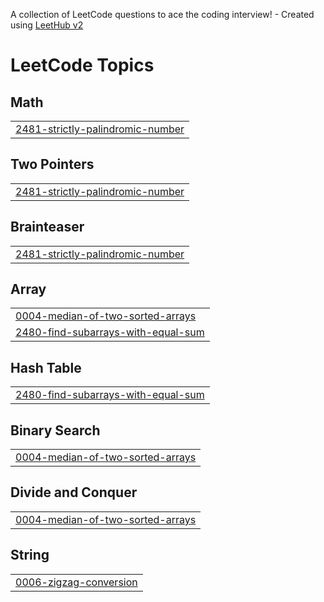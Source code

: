 A collection of LeetCode questions to ace the coding interview! - Created using [LeetHub v2](https://github.com/arunbhardwaj/LeetHub-2.0)
<!---LeetCode Topics Start-->
# LeetCode Topics
## Math
|  |
| ------- |
| [2481-strictly-palindromic-number](https://github.com/SELVARAJAN01/leetcode-/tree/master/2481-strictly-palindromic-number) |
## Two Pointers
|  |
| ------- |
| [2481-strictly-palindromic-number](https://github.com/SELVARAJAN01/leetcode-/tree/master/2481-strictly-palindromic-number) |
## Brainteaser
|  |
| ------- |
| [2481-strictly-palindromic-number](https://github.com/SELVARAJAN01/leetcode-/tree/master/2481-strictly-palindromic-number) |
## Array
|  |
| ------- |
| [0004-median-of-two-sorted-arrays](https://github.com/SELVARAJAN01/leetcode-/tree/master/0004-median-of-two-sorted-arrays) |
| [2480-find-subarrays-with-equal-sum](https://github.com/SELVARAJAN01/leetcode-/tree/master/2480-find-subarrays-with-equal-sum) |
## Hash Table
|  |
| ------- |
| [2480-find-subarrays-with-equal-sum](https://github.com/SELVARAJAN01/leetcode-/tree/master/2480-find-subarrays-with-equal-sum) |
## Binary Search
|  |
| ------- |
| [0004-median-of-two-sorted-arrays](https://github.com/SELVARAJAN01/leetcode-/tree/master/0004-median-of-two-sorted-arrays) |
## Divide and Conquer
|  |
| ------- |
| [0004-median-of-two-sorted-arrays](https://github.com/SELVARAJAN01/leetcode-/tree/master/0004-median-of-two-sorted-arrays) |
## String
|  |
| ------- |
| [0006-zigzag-conversion](https://github.com/SELVARAJAN01/leetcode-/tree/master/0006-zigzag-conversion) |
<!---LeetCode Topics End-->